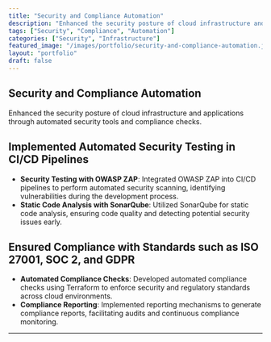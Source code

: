 ```yaml
---
title: "Security and Compliance Automation"
description: "Enhanced the security posture of cloud infrastructure and applications through automated security tools and compliance checks."
tags: ["Security", "Compliance", "Automation"]
categories: ["Security", "Infrastructure"]
featured_image: "/images/portfolio/security-and-compliance-automation.jpg"
layout: "portfolio"
draft: false
---
```


## Security and Compliance Automation

Enhanced the security posture of cloud infrastructure and applications through automated security tools and compliance checks.

## Implemented Automated Security Testing in CI/CD Pipelines

- **Security Testing with OWASP ZAP**: Integrated OWASP ZAP into CI/CD pipelines to perform automated security scanning, identifying vulnerabilities during the development process.
- **Static Code Analysis with SonarQube**: Utilized SonarQube for static code analysis, ensuring code quality and detecting potential security issues early.

## Ensured Compliance with Standards such as ISO 27001, SOC 2, and GDPR

- **Automated Compliance Checks**: Developed automated compliance checks using Terraform to enforce security and regulatory standards across cloud environments.
- **Compliance Reporting**: Implemented reporting mechanisms to generate compliance reports, facilitating audits and continuous compliance monitoring.

---
